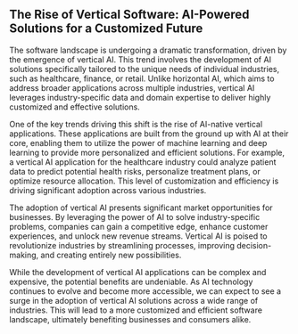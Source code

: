 ## The Rise of Vertical Software: AI-Powered Solutions for a Customized Future

The software landscape is undergoing a dramatic transformation, driven by the emergence of vertical AI. This trend involves the development of AI solutions specifically tailored to the unique needs of individual industries, such as healthcare, finance, or retail. Unlike horizontal AI, which aims to address broader applications across multiple industries, vertical AI leverages industry-specific data and domain expertise to deliver highly customized and effective solutions.

One of the key trends driving this shift is the rise of AI-native vertical applications. These applications are built from the ground up with AI at their core, enabling them to utilize the power of machine learning and deep learning to provide more personalized and efficient solutions. For example, a vertical AI application for the healthcare industry could analyze patient data to predict potential health risks, personalize treatment plans, or optimize resource allocation. This level of customization and efficiency is driving significant adoption across various industries.

The adoption of vertical AI presents significant market opportunities for businesses. By leveraging the power of AI to solve industry-specific problems, companies can gain a competitive edge, enhance customer experiences, and unlock new revenue streams.  Vertical AI is poised to revolutionize industries by streamlining processes, improving decision-making, and creating entirely new possibilities.

While the development of vertical AI applications can be complex and expensive, the potential benefits are undeniable. As AI technology continues to evolve and become more accessible, we can expect to see a surge in the adoption of vertical AI solutions across a wide range of industries. This will lead to a more customized and efficient software landscape, ultimately benefiting businesses and consumers alike.